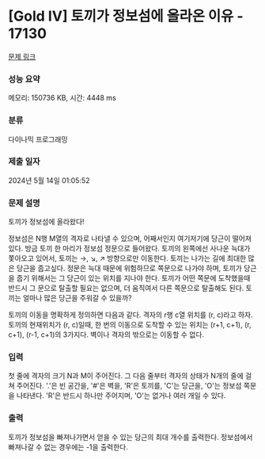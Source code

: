 # [Gold IV] 토끼가 정보섬에 올라온 이유 - 17130 

[문제 링크](https://www.acmicpc.net/problem/17130) 

### 성능 요약

메모리: 150736 KB, 시간: 4448 ms

### 분류

다이나믹 프로그래밍

### 제출 일자

2024년 5월 14일 01:05:52

### 문제 설명

<p>토끼가 정보섬에 올라왔다!</p>

<p>정보섬은 N행 M열의 격자로 나타낼 수 있으며, 어째서인지 여기저기에 당근이 떨어져 있다. 방금 토끼 한 마리가 정보섬 정문으로 들어왔다. 토끼의 왼쪽에선 사나운 늑대가 쫓아오고 있어서, 토끼는 →, ↘, ↗ 방향으로만 이동한다. 토끼는 나가는 길에 최대한 많은 당근을 줍고싶다. 정문은 늑대 때문에 위험하므로 쪽문으로 나가야 하며, 토끼가 당근을 줍기 위해서는 그 당근이 있는 위치를 지나야 한다. 토끼가 어떤 쪽문에 도착했을때 반드시 그 문으로 탈출할 필요는 없으며, 더 움직여서 다른 쪽문으로 탈출해도 된다. 토끼는 얼마나 많은 당근을 주워갈 수 있을까?</p>

<p>토끼의 이동을 명확하게 정의하면 다음과 같다. 격자의 r행 c열 위치를 (r, c)라고 하자. 토끼의 현재위치가 (r, c)일때, 한 번의 이동으로 도착할 수 있는 위치는 (r+1, c+1), (r, c+1), (r-1, c+1)의 3가지다. 벽이나 격자의 밖으로는 이동할 수 없다.</p>

### 입력 

 <p>첫 줄에 격자의 크기 N과 M이 주어진다. 그 다음 줄부터 격자의 상태가 N개의 줄에 걸쳐 주어진다. '.'은 빈 공간을, '#'은 벽을, 'R'은 토끼를, 'C'는 당근을, 'O'는 정보섬 쪽문을 나타낸다. 'R'은 반드시 하나만 주어지며, 'O'는 없거나 여러 개일 수 있다.</p>

### 출력 

 <p>토끼가 정보섬을 빠져나가면서 얻을 수 있는 당근의 최대 개수를 출력한다. 정보섬에서 빠져나갈 수 없는 경우에는 -1을 출력한다.</p>

